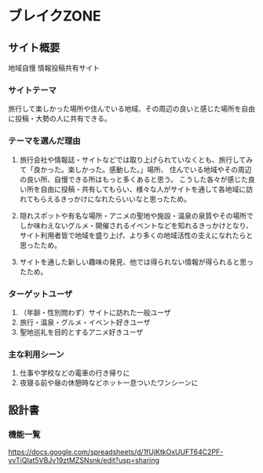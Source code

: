 # ブレイクZONE

## サイト概要
地域自慢 情報投稿共有サイト 

### サイトテーマ
旅行して楽しかった場所や住んでいる地域、その周辺の良いと感じた場所を自由に投稿・大勢の人に共有できる。


### テーマを選んだ理由
1. 旅行会社や情報誌・サイトなどでは取り上げられていなくとも、旅行してみて「良かった。楽しかった。感動した。」場所、
住んでいる地域やその周辺の良い所、自慢できる所はもっと多くあると思う。
こうした各々が感じた良い所を自由に投稿・共有してもらい、様々な人がサイトを通して各地域に訪れてもらえるきっかけになれたらいいなと思ったため。

2. 隠れスポットや有名な場所・アニメの聖地や施設・温泉の泉質やその場所でしか味わえないグルメ・開催されるイベントなどを知れるきっかけとなり、
サイト利用者皆で地域を盛り上げ、より多くの地域活性の支えになれたらと思ったため。

3. サイトを通した新しい趣味の発見、他では得られない情報が得られると思ったため。


### ターゲットユーザ
1. （年齢・性別問わず）サイトに訪れた一般ユーザ
2. 旅行・温泉・グルメ・イベント好きユーザ
3. 聖地巡礼を目的とするアニメ好きユーザ


### 主な利用シーン
1. 仕事や学校などの電車の行き帰りに
2. 夜寝る前や昼の休憩時などホット一息ついたワンシーンに


## 設計書


### 機能一覧
https://docs.google.com/spreadsheets/d/1fUjKtkOxUUFT64C2PF-yvTiQlat5VBJv19ztMZSNsnk/edit?usp=sharing